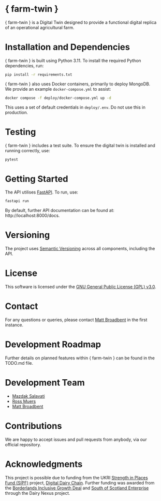 # { farm-twin } #

{ farm-twin } is a Digital Twin designed to provide a functional digital replica of an operational agricultural farm.

# Installation and Dependencies #

{ farm-twin } is built using Python 3.11. To install the required Python dependencies,  run:

```bash
pip install -r requirements.txt
```

{ farm-twin } also uses Docker containers, primarily to deploy MongoDB. We provide an example `docker-compose.yml` to assist:

```bash
docker compose -f deploy/docker-compose.yml up -d
```

This uses a set of default credentials in `deploy/.env`. Do not use this in production.

# Testing # 

{ farm-twin } includes a test suite. To ensure the digital twin is installed and running correctly, use:

```bash
pytest
```

# Getting Started #

The API utilises [FastAPI](https://fastapi.tiangolo.com/). To run, use:

```bash
fastapi run
```

By default, further API documentation can be found at: http://localhost:8000/docs.

# Versioning # 

The project uses [Semantic Versioning](https://semver.org/) across all components, including the API.

# License # 

This software is licensed under the [GNU General Public License (GPL) v3.0](https://www.gnu.org/licenses/gpl-3.0.en.html).

# Contact #

For any questions or queries, please contact [Matt Broadbent](https://pure.sruc.ac.uk/en/persons/matt-broadbent) in the first instance.

# Development Roadmap # 

Further details on planned features within { farm-twin } can be found in the TODO.md file.

# Development Team #

+ [Mazdak Salavati](https://pure.sruc.ac.uk/en/persons/mazdak-salavati)
+ [Ross Muers](https://pure.sruc.ac.uk/en/persons/ross-muers)
+ [Matt Broadbent](https://pure.sruc.ac.uk/en/persons/matt-broadbent)

# Contributions #

We are happy to accept issues and pull requests from anybody, via our official repository.

# Acknowledgments # 

This project is possible due to funding from the UKRI [Strength in Places Fund (SIPF)](https://www.ukri.org/what-we-do/browse-our-areas-of-investment-and-support/strength-in-places-fund/) project, [Digital Dairy Chain](https://www.digitaldairychain.co.uk/). Further funding was awarded from the [Borderlands Inclusive Growth Deal](https://www.borderlandsgrowth.com/) and [South of Scotland Enterprise](https://www.southofscotlandenterprise.com/) through the Dairy Nexus project.
